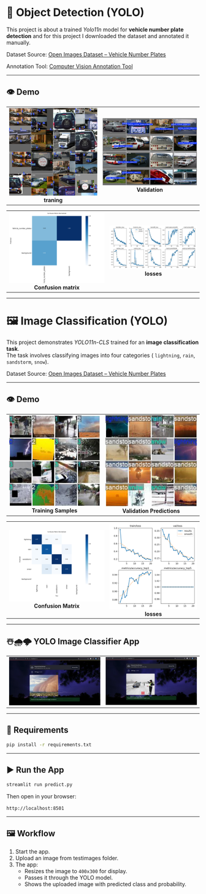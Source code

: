 # 🚗 Object Detection (YOLO)

This project is about a trained *Yolo11n* model for **vehicle number plate detection** and for this project I downloaded the dataset and annotated it manually.

Dataset Source: [Open Images Dataset – Vehicle Number Plates](https://storage.googleapis.com/openimages/web/visualizer/index.html?type=detection&set=train&c=%2Fm%2F01jfm_)

Annotation Tool: [Computer Vision Annotation Tool](https://www.cvat.ai/)

---
## 👁️ Demo

<table>
  <tr>
    <td style="text-align:center;">
      <img src="train_batch0.jpg" width="100%"/>
      <div><strong>traning</strong></div>
    </td>
    <td style="text-align:center;">
      <img src="val_batch0_pred.jpg" width="100%"/>
      <div><strong>Validation</strong></div>
    </td>
  </tr>
</table>
<table>
  <tr>
    <td style="text-align:center;">
      <img src="confusion_matrix_normalized.png" width="100%"/>
      <div><strong>Confusion matrix</strong></div>
    </td>
    <td style="text-align:center;">
      <img src="results.png" width="100%"/>
      <div><strong>losses</strong></div>
    </td>
  </tr>
</table>

---
# 🖼️ Image Classification (YOLO)

This project demonstrates *YOLO11n-CLS* trained for an **image classification task**.  
The task involves classifying images into four categories ( `lightning`, `rain`, `sandstorm`, `snow`).  

Dataset Source: [Open Images Dataset – Vehicle Number Plates](https://www.kaggle.com/datasets/jehanbhathena/weather-dataset)

---

## 👁️ Demo

<table>
  <tr>
    <td style="text-align:center;">
      <img src="train_batch1.jpg" width="100%"/>
      <div><strong>Training Samples</strong></div>
    </td>
    <td style="text-align:center;">
      <img src="val_classification.jpg" width="100%"/>
      <div><strong>Validation Predictions</strong></div>
    </td>
  </tr>
</table>

<table>
  <tr>
    <td style="text-align:center;">
      <img src="confusion_matrix_classification.png" width="100%"/>
      <div><strong>Confusion Matrix</strong></div>
    </td>
    <td style="text-align:center;">
      <img src="results_classification.png" width="100%"/>
      <div><strong>losses</strong></div>
    </td>
  </tr>
</table>

---

## ☃️🌧️🌩️ YOLO Image Classifier App

<table>
  <tr>
    <td style="text-align:center;">
      <img src="results3.png" width="100%"/>
      <div><strong></strong></div>
    </td>
    <td style="text-align:center;">
      <img src="results4.png" width="100%"/>
      <div><strong></strong></div>
    </td>
  </tr>
</table>

---

## 🧱 Requirements

```bash
pip install -r requirements.txt
```
---

## ▶️ Run the App

```bash
streamlit run predict.py
```

Then open in your browser:
```
http://localhost:8501
```
---

## 🖼️ Workflow
1. Start the app.  
2. Upload an image from testimages folder.  
3. The app:
   - Resizes the image to `400x300` for display.
   - Passes it through the YOLO model.
   - Shows the uploaded image with predicted class and probability.  
